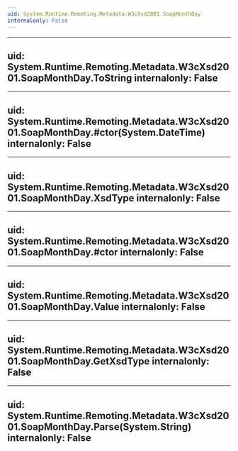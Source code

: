```yaml
---
uid: System.Runtime.Remoting.Metadata.W3cXsd2001.SoapMonthDay
internalonly: False
---
```


---
uid: System.Runtime.Remoting.Metadata.W3cXsd2001.SoapMonthDay.ToString
internalonly: False
---

---
uid: System.Runtime.Remoting.Metadata.W3cXsd2001.SoapMonthDay.#ctor(System.DateTime)
internalonly: False
---

---
uid: System.Runtime.Remoting.Metadata.W3cXsd2001.SoapMonthDay.XsdType
internalonly: False
---

---
uid: System.Runtime.Remoting.Metadata.W3cXsd2001.SoapMonthDay.#ctor
internalonly: False
---

---
uid: System.Runtime.Remoting.Metadata.W3cXsd2001.SoapMonthDay.Value
internalonly: False
---

---
uid: System.Runtime.Remoting.Metadata.W3cXsd2001.SoapMonthDay.GetXsdType
internalonly: False
---

---
uid: System.Runtime.Remoting.Metadata.W3cXsd2001.SoapMonthDay.Parse(System.String)
internalonly: False
---
